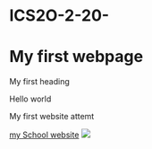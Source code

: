 # ICS2O-2-20-
<!DOCTYPE html>
<html>
 <head> 
   <meta charset="utf-8">
   <meta name="viewport" content="width=device-width">
   <title> My First webpage</title>
   <h1>My first webpage </h1>
   <link href="style.css" rel="stylesheet" type="text/css" /> My first heading
 </head> <p>Hello world</p> 
 <body>
   <p> My first website attemt</p> 
   <p></p><a href="http://peh.ocsb.ca/"> 
   <script src="script.js"></script> my School website</a>
   <img src="https://imgur.com/n6YeSTO">
 </body> 
</html> 
